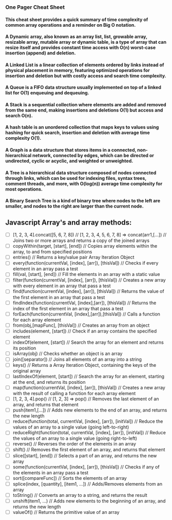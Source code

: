 ### One Pager Cheat Sheet


#### This cheat sheet provides a quick summary of time complexity of common array operations and a reminder on Big O notation.

#### A Dynamic array, also known as an array list, list, growable array, resizable array, mutable array or dynamic table, is a type of array that can resize itself and provides constant time access with O(n) worst-case insertion (append) and deletion.

#### A Linked List is a linear collection of elements ordered by links instead of physical placement in memory, featuring optimized operations for insertion and deletion but with costly access and search time complexity.

#### A Queue is a FIFO data structure usually implemented on top of a linked list for O(1) enqueuing and dequeuing.

#### A Stack is a sequential collection where elements are added and removed from the same end, making insertions and deletions O(1) but access and search O(n).

#### A hash table is an unordered collection that maps keys to values using hashing for quick search, insertion and deletion with average time complexity O(1).

#### A Graph is a data structure that stores items in a connected, non-hierarchical network, connected by edges, which can be directed or undirected, cyclic or acyclic, and weighted or unweighted.

#### A Tree is a hierarchical data structure composed of nodes connected through links, which can be used for indexing files, syntax trees, comment threads, and more, with O(log(n)) average time complexity for most operations.

#### A Binary Search Tree is a kind of binary tree where nodes to the left are smaller, and nodes to the right are larger than the current node.





## Javascript Array's and array methods:
- [ ] [1, 2, 3, 4].concat([5, 6, 7, 8]) // [1, 2, 3, 4, 5, 6, 7, 8] => concat(arr1,[...]) // Joins two or more arrays and returns a copy of the joined arrays
- [ ] copyWithin(target, [start], [end]) // Copies array elements within the array, to and from specified positions
- [ ] entries() // Returns a key/value pair Array Iteration Object
- [ ] every(function(currentVal, [index], [arr]), [thisVal]) // Checks if every element in an array pass a test
- [ ] fill(val, [start], [end]) // Fill the elements in an array with a static value
- [ ] filter(function(currentVal, [index], [arr]), [thisVal]) // Creates a new array with every element in an array that pass a test
- [ ] find(function(currentVal, [index], [arr]), [thisVal]) // Returns the value of the first element in an array that pass a test
- [ ] findIndex(function(currentVal, [index],[arr]), [thisVal]) // Returns the index of the first element in an array that pass a test
- [ ] forEach(function(currentVal, [index],[arr]),[thisVal]) // Calls a function for each array element
- [ ] from(obj,[mapFunc], [thisVal]) // Creates an array from an object
- [ ] includes(element, [start]) // Check if an array contains the specified element
- [ ] indexOf(element, [start]) // Search the array for an element and returns its position
- [ ] isArray(obj) // Checks whether an object is an array
- [ ] join([separator]) // Joins all elements of an array into a string
- [ ] keys() // Returns a Array Iteration Object, containing the keys of the original array
- [ ] lastIndexOf(element, [start]) // Search the array for an element, starting at the end, and returns its position
- [ ] map(function(currentVal, [index], [arr]), [thisVal]) // Creates a new array with the result of calling a function for each array element
- [ ] [1, 2, 3, 4].pop() // [1, 2, 3] => pop() // Removes the last element of an array, and returns that element
- [ ] push(item1,[...]) // Adds new elements to the end of an array, and returns the new length
- [ ] reduce(function(total, currentVal, [index], [arr]), [initVal]) // Reduce the values of an array to a single value (going left-to-right)
- [ ] reduceRight(function(total, currentVal, [index], [arr]), [initVal]) // Reduce the values of an array to a single value (going right-to-left)
- [ ] reverse() // Reverses the order of the elements in an array
- [ ] shift() // Removes the first element of an array, and returns that element
- [ ] slice([start], [end]) // Selects a part of an array, and returns the new array
- [ ] some(function(currentVal, [index], [arr]), [thisVal]) // Checks if any of the elements in an array pass a test
- [ ] sort([compareFunc]) // Sorts the elements of an array
- [ ] splice(index, [quantity], [item1, ...]) // Adds/Removes elements from an array
- [ ] toString() // Converts an array to a string, and returns the result
- [ ] unshift(item1, ...) // Adds new elements to the beginning of an array, and returns the new length
- [ ] valueOf() // Returns the primitive value of an array